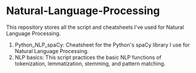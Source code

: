 # Natural-Language-Processing

This repository stores all the script and cheatsheets I've used for Natural Language Processing.   

1. Python_NLP_spaCy: Cheatsheet for the Python's spaCy library I use for Natural Language Processing. 
2. NLP basics: This script practices the basic NLP functions of tokenization, lemmatization, stemming, and pattern matching.
